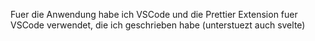 Fuer die Anwendung habe ich VSCode und die Prettier Extension fuer VSCode verwendet, die ich geschrieben habe (unterstuezt auch svelte)

